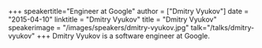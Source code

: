 +++
speakertitle="Engineer at Google"
author = ["Dmitry Vyukov"]
date = "2015-04-10"
linktitle = "Dmitry Vyukov"
title = "Dmitry Vyukov"
speakerimage = "/images/speakers/dmitry-vyukov.jpg"
talk="/talks/dmitry-vyukov"
+++
Dmitry Vyukov is a software engineer at Google.
